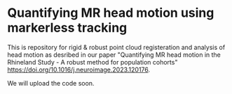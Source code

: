 # Quantifying MR head motion using markerless tracking

This is repository for rigid & robust point cloud registeration and analysis of head motion as desribed in our paper "Quantifying MR head motion in the Rhineland Study - A robust method for population cohorts" https://doi.org/10.1016/j.neuroimage.2023.120176.


We will upload the code soon.
